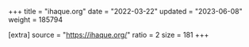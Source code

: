 +++
title = "ihaque.org"
date = "2022-03-22"
updated = "2023-06-08"
weight = 185794

[extra]
source = "https://ihaque.org/"
ratio = 2
size = 181
+++
